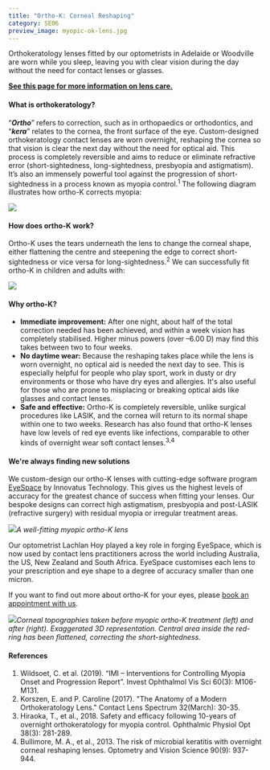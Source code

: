 ```yaml
---
title: "Ortho-K: Corneal Reshaping"
category: SE06
preview_image: myopic-ok-lens.jpg
---
```

<div class="employee-heading">
<p>Orthokeratology lenses fitted by our optometrists in Adelaide or Woodville are worn while you sleep, leaving you with clear vision during the day without the need for contact lenses or glasses.</p>

<b>[See this page for more information on lens care.](https://www.innovativeeyecare.com.au/patient-resources/care-of-orthokeratology-lenses/)</b>

</div>

#### What is orthokeratology?

“***Ortho***” refers to correction, such as in orthopaedics or orthodontics, and “***kera***” relates to the cornea, the front surface of the eye. Custom-designed orthokeratology contact lenses are worn overnight, reshaping the cornea so that vision is clear the next day without the need for optical aid. This process is completely reversible and aims to reduce or eliminate refractive error (short-sightedness, long-sightedness, presbyopia and astigmatism). It’s also an immensely powerful tool against the progression of short-sightedness in a process known as myopia control.<sup>1</sup> The following diagram illustrates how ortho-K corrects myopia:

![](/uploads/ok-remoulding-expl.png)

#### How does ortho-K work?

Ortho-K uses the tears underneath the lens to change the corneal shape, either flattening the centre and steepening the edge to correct short-sightedness or vice versa for long-sightedness.<sup>2</sup> We can successfully fit ortho-K in children and adults with:

![](/uploads/range.png)

#### Why ortho-K?

* **Immediate improvement:** After one night, about half of the total correction needed has been achieved, and within a week vision has completely stabilised. Higher minus powers (over –6.00 D) may find this takes between two to four weeks.
* **No daytime wear:** Because the reshaping takes place while the lens is worn overnight, no optical aid is needed the next day to see. This is especially helpful for people who play sport, work in dusty or dry environments or those who have dry eyes and allergies. It's also useful for those who are prone to misplacing or breaking optical aids like glasses and contact lenses.
* **Safe and effective:** Ortho-K is completely reversible, unlike surgical procedures like LASIK, and the cornea will return to its normal shape within one to two weeks. Research has also found that ortho-K lenses have low levels of red eye events like infections, comparable to other kinds of overnight wear soft contact lenses.<sup>3,4</sup>

#### We're always finding new solutions

We custom-design our ortho-K lenses with cutting-edge software program [EyeSpace](http://www.eyespace.com.au/) by Innovatus Technology. This gives us the highest levels of accuracy for the greatest chance of success when fitting your lenses. Our bespoke designs can correct high astigmatism, presbyopia and post-LASIK (refractive surgery) with residual myopia or irregular treatment areas.

![](https://www.innovativeeyecare.com.au/uploads/myopic-ok-lens.jpg)*A well-fitting myopic ortho-K lens*

Our optometrist Lachlan Hoy played a key role in forging EyeSpace, which is now used by contact lens practitioners across the world including Australia, the US, New Zealand and South Africa. EyeSpace customises each lens to your prescription and eye shape to a degree of accuracy smaller than one micron. 

If you want to find out more about ortho-K for your eyes, please [book an appointment with us](/contact).

![](https://www.innovativeeyecare.com.au/uploads/orthok-3d-topography.jpg)*Corneal topographies taken before myopic ortho-K treatment (left) and after (right). Exaggerated 3D representation. Central area inside the red-ring has been flattened, correcting the short-sightedness.*

#### References

1. Wildsoet, C. et al. (2019). “IMI – Interventions for Controlling Myopia Onset and Progression Report”. Invest Ophthalmol Vis Sci 60(3): M106-M131.
2. Korszen, E. and P. Caroline (2017). "The Anatomy of a Modern Orthokeratology Lens." Contact Lens Spectrum 32(March): 30-35.
3. Hiraoka, T., et al., 2018. Safety and efficacy following 10-years of overnight orthokeratology for myopia control. Ophthalmic Physiol Opt 38(3): 281-289.
4. Bullimore, M. A., et al., 2013. The risk of microbial keratitis with overnight corneal reshaping lenses. Optometry and Vision Science 90(9): 937-944.